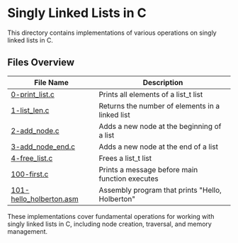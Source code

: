 # Singly Linked Lists in C

This directory contains implementations of various operations on singly linked lists in C.

## Files Overview

| File Name | Description |
|-----------|-------------|
| [0-print_list.c](0-print_list.c) | Prints all elements of a list_t list |
| [1-list_len.c](1-list_len.c) | Returns the number of elements in a linked list |
| [2-add_node.c](2-add_node.c) | Adds a new node at the beginning of a list |
| [3-add_node_end.c](3-add_node_end.c) | Adds a new node at the end of a list |
| [4-free_list.c](4-free_list.c) | Frees a list_t list |
| [100-first.c](100-first.c) | Prints a message before main function executes |
| [101-hello_holberton.asm](101-hello_holberton.asm) | Assembly program that prints "Hello, Holberton" |

These implementations cover fundamental operations for working with singly linked lists in C, including node creation, traversal, and memory management.
